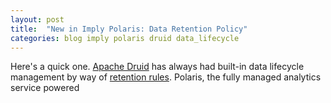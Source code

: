 ```yaml
---
layout: post
title:  "New in Imply Polaris: Data Retention Policy"
categories: blog imply polaris druid data_lifecycle
---
```


Here's a quick one. [Apache Druid](https://druid.apache.org/) has always had built-in data lifecycle management by way of [retention rules](https://druid.apache.org/docs/latest/operations/rule-configuration/). Polaris, the fully managed analytics service powered
